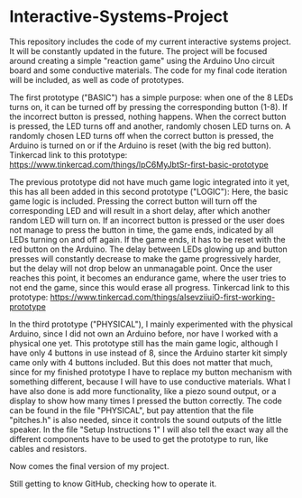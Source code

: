 # Interactive-Systems-Project

This repository includes the code of my current interactive systems project. It will be constantly updated in the future. The project will be focused around creating a simple "reaction game" using the Arduino Uno circuit board and some conductive materials. The code for my final code iteration will be included, as well as code of prototypes.


The first prototype ("BASIC") has a simple purpose: when one of the 8 LEDs turns on, it can be turned off by pressing the corresponding button (1-8). If the incorrect button is pressed, nothing happens. When the correct button is pressed, the LED turns off and another, randomly chosen LED turns on. A randomly chosen LED turns off when the correct button is pressed, the Arduino is turned on or if the Arduino is reset (with the big red button).
Tinkercad link to this prototype: https://www.tinkercad.com/things/lpC6MyJbtSr-first-basic-prototype


The previous prototype did not have much game logic integrated into it yet, this has all been added in this second prototype ("LOGIC"): Here, the basic game logic is included. Pressing the correct button will turn off the corresponding LED and will result in a short delay, after which another random LED will turn on. If an incorrect button is pressed or the user does not manage to press the button in time, the game ends, indicated by all LEDs turning on and off again. If the game ends, it has to be reset with the red button on the Arduino. The delay between LEDs glowing up and button presses will constantly decrease to make the game progressively harder, but the delay will not drop below an unmanagable point. Once the user reaches this point, it becomes an endurance game, where the user tries to not end the game, since this would erase all progress.
Tinkercad link to this prototype: https://www.tinkercad.com/things/aIsevziiuiO-first-working-prototype


In the third prototype ("PHYSICAL"), I mainly experimented with the physical Arduino, since I did not own an Arduino before, nor have I worked with a physical one yet. This prototype still has the main game logic, although I have only 4 buttons in use instead of 8, since the Arduino starter kit simply came only with 4 buttons included. But this does not matter that much, since for my finished prototype I have to replace my button mechanism with something different, because I will have to use conductive materials.  What I have also done is add more functionality, like a piezo sound output, or a display to show how many times I pressed the button correctly. The code can be found in the file "PHYSICAL", but pay attention that the file "pitches.h" is also needed, since it controls the sound outputs of the little speaker. In the file "Setup Instructions 1" I will also tell the exact way all the different components have to be used to get the prototype to run, like cables and resistors.


Now comes the final version of my project.


Still getting to know GitHub, checking how to operate it.

